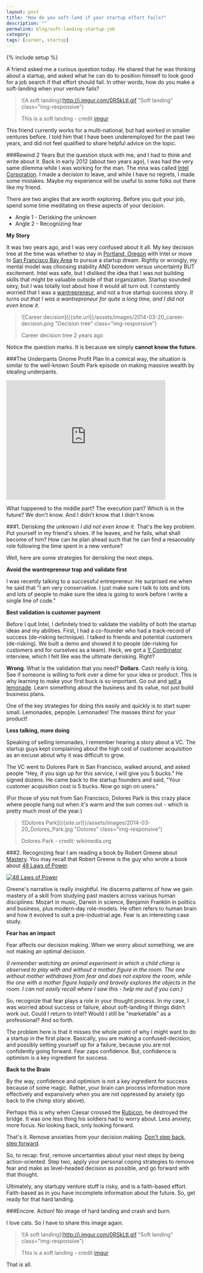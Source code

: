 ```yaml
---
layout: post
title: "How do you soft-land if your startup effort fails?"
description: ""
permalink: blog/soft-landing-startup-job
category:
tags: [career, startup]
---
```

{% include setup %}

A friend asked me a curious question today. He shared that he was thinking about a startup, and asked what he can do to position himself to look good for a job search if that effort should fail. In other words, how do you make a soft-landing when your venture fails?

> ![A soft landing](http://i.imgur.com/0RSkLtl.gif "Soft landing" class="img-responsive")
>
> This is a soft landing - credit [imgur](http://i.imgur.com/0RSkLtl.gif)

This friend currently works for a multi-national, but had worked in smaller ventures before. I told him that I have been underemployed for the past two years, and did not feel qualified to share helpful advice on the topic.

###Rewind 2 Years
But the question stuck with me, and I had to think and write about it. Back in early 2012 (about two years ago), I was had the very same dilemma while I was working for the man. The mna was called [Intel Corporation](http://www.intel.com). I made a decision to leave, and while I have no regrets, I made some mistakes. Maybe my experience will be useful to some folks out there like my friend.

There are two angles that are worth exploring. Before you quit your job, spend some time meditating on these aspects of your decision.

* Angle 1 - Derisking the unknown
* Angle 2 - Recognizing fear

__My Story__

It was two years ago, and I was very confused about it all. My key decision tree at the time was whether to stay in [Portland, Oregon](http://www.travelportland.com/things-to-do/) with Intel or move to [San Francisco Bay Area](http://en.wikipedia.org/wiki/San_Francisco) to pursue a startup dream. Rightly or wrongly, my mental model was choosing stability AND boredom versus uncertainty BUT excitement. Intel was safe, but I disliked the idea that I was not building skills that might be valuable outside of that organization. Startup sounded sexy, but I was totally lost about how it would all turn out. I constantly worried that I was a [wantrepreneur](http://www.techendo.co/posts/five-signs-you-re-a-wantrepreneur), and not a true startup success story. _It turns out that I was a wantrepreneur for quite a long time, and I did not even know it._

> ![Career decision]({{site.url}}/assets/images/2014-03-20_career-decision.png "Decision tree" class="img-responsive")
>
> Career decision tree 2 years ago

Notice the question marks. It is because we simply __cannot know the future__.

###The Underpants Gnome Profit Plan
In a comical way, the situation is similar to the well-known South Park episode on making massive wealth by stealing underpants.

<iframe width="420" height="315" src="http://www.youtube.com/embed/tO5sxLapAts?rel=0" frameborder="0" allowfullscreen="allow">
</iframe>

What happened to the middle part? The execution part? Which is in the future? We don\'t know. And I didn\'t know that I didn\'t know.

###1. Derisking the unknown
_I did not even know it._ That\'s the key problem. Put yourself in my friend\'s shoes. If he leaves, and he fails, what shall become of him? How can he plan ahead such that he can find a resaonably role following the time spent in a new venture?

Well, here are some strategies for derisking the next steps.

__Avoid the wantrepreneur trap and validate first__

I was recently talking to a successful entrepreneur. He surprised me when he said that "I am very conservative. I just make sure I talk to lots and lots and lots of people to make sure the idea is going to work before I write a single line of code."

__Best validation is customer payment__

Before I quit Intel, I definitely tried to validate the viability of both the startup ideas and my abilities. First, I had a co-founder who had a track-record of success (de-risking technique). I talked to friends and potential customers (de-risking). We built a demo and showed it to people (de-risking for customers and for ourselves as a team). Heck, we got a [Y Combinator](http://ycombinator.com/) interview, which I felt like was the ultimate derisking. Right?

__Wrong__. What is the validation that you need? __Dollars__. Cash really is king. See if someone is willing to fork over a dime for your idea or product. This is why learning to make your first buck is so important. Go out and [sell a lemonade](http://findinbay.blogspot.com/2013/05/how-i-sold-my-first-lemonade-and-made.html). Learn something about the business and its value, not just build business plans.

One of the key strategies for doing this easily and quickly is to start super small. Lemonades, pepople. Lemonades! The masses thirst for your product!

__Less talking, more doing__

Speaking of selling lemonades, I remember hearing a story about a VC. The startup guys kept complaining about the high cost of customer acquisition as an excuse about why it was difficult to grow.

The VC went to Dolores Park in San Francisco, walked around, and asked people "Hey, if you sign up for this service, I will give you 5 bucks." He signed dozens. He came back to the startup founders and said, "Your customer acquisition cost is 5 bucks. Now go sign on users."

(For those of you not from San Francisco, Dolores Park is this crazy place where people hang out when it\'s warm and the sun comes out - which is pretty much most of the year.)

> ![Dolores Park]({{site.url}}/assets/images/2014-03-20_Dolores_Park.jpg "Dolores" class="img-responsive")
>
> Dolores Park - credit: wikimedia.org

###2. Recognizing fear
I am reading a book by Robert Greene about [Mastery](http://www.amazon.com/gp/product/B007V65PBK/ref=as_li_ss_tl?ie=UTF8&camp=1789&creative=390957&creativeASIN=B007V65PBK&linkCode=as2&tag=techpr0c-20). You may recall that Robert Greene is the guy who wrote a book about [48 Laws of Power](http://www.amazon.com/gp/product/0140280197/ref=as_li_ss_tl?ie=UTF8&camp=1789&creative=390957&creativeASIN=0140280197&linkCode=as2&tag=techpr0c-20).

[![48 Laws of Power]({{site.url}}/assets/images/2014-03-20_48Laws.jpg "48 Laws")](http://www.amazon.com/gp/product/0140280197/ref=as_li_ss_il?ie=UTF8&camp=1789&creative=390957&creativeASIN=0140280197&linkCode=as2&tag=techpr0c-20)

Greene\'s narrative is really insightful. He discerns patterns of how we gain mastery of a skill from studying past masters across various human disciplines: Mozart in music, Darwin in science, Benjamin Franklin in politics and business, plus modern-day role-models. He often refers to human brain and how it evolved to suit a pre-industrial age. Fear is an interesting case study.

__Fear has an impact__

Fear affects our decision making. When we worry about something, we are not making an optimal decision.

_(I remember watching an animal experiment in which a child chimp is observed to play with and without a mother figure in the room. The one without mother withdraws from fear and does not explore the room, while the one with a mother figure happily and bravely explores the objects in the room. I can not easily recall where I saw this - help me out if you can.)_

So, recognize that fear plays a role in your thought process. In my case, I was worried about success or failure, about soft-landing if things didn\'t work out. Could I return to Intel? Would I still be "marketable" as a professional? And so forth.

The problem here is that it misses the whole point of why I might want to do a startup in the first place. Basically, you are making a confused-decision, and possibly setting yourself up for a failure, because you are not confidently going forward. Fear zaps confidence. But, confidence is optimism is a key ingredient for success.

__Back to the Brain__

By the way, confidence and optimism is not a key ingredient for success because of some magic. Rather, your brain can process information more effectively and expansively when you are not oppressed by anxiety (go back to the chimp story above).

Perhaps this is why when Caesar crossed the [Rubicon](http://en.wikipedia.org/wiki/Rubicon), he destroyed the bridge. It was one less thing his soldiers had to worry about. Less anxiety, more focus. No looking back, only looking forward.

That\'s it. Remove anxieties from your decision making. [Don't step back, step forward](https://medium.com/better-humans/d8f93537218d).

So, to recap: first, remove uncertainties about your next steps by being action-oriented. Step two, apply your personal coping strategies to remove fear and make as level-headed decision as possible, and go forward with that thought.

Ultimately, any startupy venture stuff is risky, and is a faith-based effort. Faith-based as in you have incomplete information about the future. So, get ready for that hard landing.

###Encore. Action!
No image of hard landing and crash and burn.

I love cats. So I have to share this image again.

> ![A soft landing](http://i.imgur.com/0RSkLtl.gif "Soft landing" class="img-responsive")
>
> This is a soft landing - credit [imgur](http://i.imgur.com/0RSkLtl.gif)

That is all.
